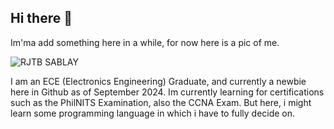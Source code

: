 ## Hi there 👋

Im'ma add something here in a while, for now here is a pic of me.

![RJTB SABLAY](https://github.com/user-attachments/assets/df810f20-4162-43ee-9f90-4cf5761ad162)

I am an ECE (Electronics Engineering) Graduate, and currently a newbie here in Github as of September 2024.
Im currently learning for certifications such as the PhilNITS Examination, also the CCNA Exam.
But here, i might learn some programming language in which i have to fully decide on. 

<!--
**PajamaTypes/PajamaTypes** is a ✨ _special_ ✨ repository because its `README.md` (this file) appears on your GitHub profile.

Here are some ideas to get you started:

- 🔭 I’m currently working on ...
- 🌱 I’m currently learning ...
- 👯 I’m looking to collaborate on ...
- 🤔 I’m looking for help with ...
- 💬 Ask me about ...
- 📫 How to reach me: ...
- 😄 Pronouns: ...
- ⚡ Fun fact: ...
-->
